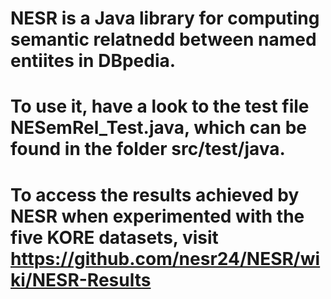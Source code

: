 # NESR is a Java library for computing semantic relatnedd between named entiites in DBpedia.
# To use it, have a look to the test file NESemRel_Test.java, which can be found in the folder src/test/java.

# To access the results achieved by NESR when experimented with the five KORE datasets, visit https://github.com/nesr24/NESR/wiki/NESR-Results
